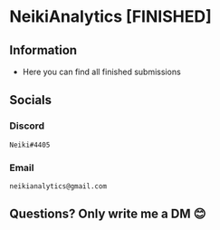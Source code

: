 # NeikiAnalytics [FINISHED]

## Information
- Here you can find all finished submissions

## Socials

### Discord
```
Neiki#4405 
```

### Email
```
neikianalytics@gmail.com 
```

## Questions? Only write me a DM 😊